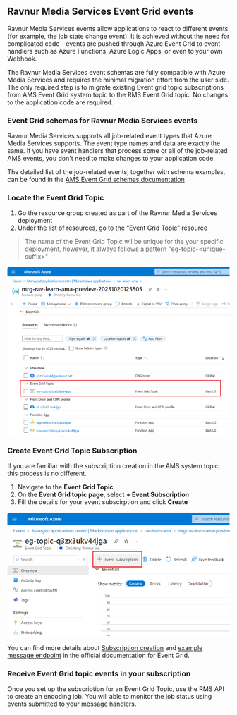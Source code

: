 ## Ravnur Media Services Event Grid events

Ravnur Media Services events allow applications to react to different events (for example, the job state change event). It is achieved without the need for complicated code - events are pushed through Azure Event Grid to event handlers such as Azure Functions, Azure Logic Apps, or even to your own Webhook.

The Ravnur Media Services event schemas are fully compatible with Azure Media Services and requires the minimal migration effort from the user side. The only required step is to migrate existing Event grid topic subscriptions from AMS Event Grid system topic to the RMS Event Grid topic. No changes to the application code are required.

### Event Grid schemas for Ravnur Media Services events

Ravnur Media Services supports all job-related event types that Azure Media Services supports. The event type names and data are exactly the same. If you have event handlers that process some or all of the job-related AMS events, you don't need to make changes to your application code.

The detailed list of the job-related events, together with schema examples, can be found in the [AMS Event Grid schemas documentation](https://learn.microsoft.com/en-us/azure/media-services/latest/monitoring/media-services-event-schemas#job-related-event-types)

### Locate the Event Grid Topic

1. Go the resource group created as part of the Ravnur Media Services deployment
2. Under the list of resources, go to the “Event Grid Topic” resource

> The name of the Event Grid Topic wll be unique for the your specific deployment, however, it always follows a pattern "eg-topic-\<unique-suffix\>"

![Event Grid topic resource in the RMS deployment resource group](img/event-grid-topic.png)

### Create Event Grid Topic Subscription

If you are familiar with the subscription creation in the AMS system topic, this process is no different.

1. Navigate to the **Event Grid Topic**
2. On the **Event Grid topic page**, select **+ Event Subscription**
3. Fill the details for your event subscirption and click **Create**

![How to create new Event Subscription for Event Grid Topic](img/event-grid-topic-new-sub.png)

You can find more details about [Subscription creation](https://learn.microsoft.com/en-us/azure/event-grid/custom-event-quickstart-portal#subscribe-to-custom-topic) and [example message endpoint](https://learn.microsoft.com/en-us/azure/event-grid/custom-event-quickstart-portal#subscribe-to-custom-topic) in the official documentation for Event Grid.

### Receive Event Grid topic events in your subscription

Once you set up the subscription for an Event Grid Topic, use the RMS API to create an encoding job. You will able to monitor the job status using events submitted to your message handlers.
